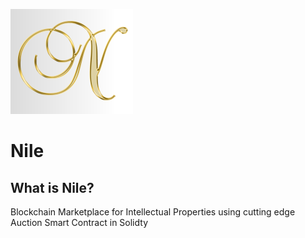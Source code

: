 ![Nile](https://github.com/avignal1/project3/blob/main/Nile%20project3%20team%20trademark.png "Nile.com: Blockchain Marketplace for Intellectual Properties using cutting edge Auction Smart Contract in Solidty")
# **Nile**

## What is Nile?
Blockchain Marketplace for Intellectual Properties using cutting edge Auction Smart Contract in Solidty



